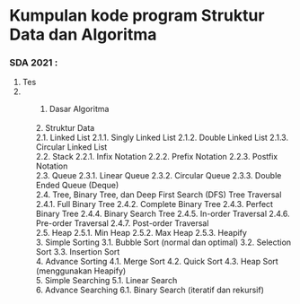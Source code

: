# Kumpulan kode program Struktur Data dan Algoritma

### SDA 2021 :

<ol>
  <li> Tes <li>
<ol>
  
1. Dasar Algoritma
<br>
2. Struktur Data
<br>
  2.1. Linked List
    2.1.1. Singly Linked List
    2.1.2. Double Linked List
    2.1.3. Circular Linked List
<br>
  2.2. Stack
    2.2.1. Infix Notation
    2.2.2. Prefix Notation
    2.2.3. Postfix Notation
<br>
  2.3. Queue
    2.3.1. Linear Queue
    2.3.2. Circular Queue
    2.3.3. Double Ended Queue (Deque)
<br>
  2.4. Tree, Binary Tree, dan Deep First Search (DFS) Tree Traversal
    2.4.1. Full Binary Tree
    2.4.2. Complete Binary Tree
    2.4.3. Perfect Binary Tree
    2.4.4. Binary Search Tree
    2.4.5. In-order Traversal
    2.4.6. Pre-order Traversal
    2.4.7. Post-order Traversal
<br>
  2.5. Heap
    2.5.1. Min Heap
    2.5.2. Max Heap
    2.5.3. Heapify
<br>
3. Simple Sorting
  3.1. Bubble Sort (normal dan optimal)
  3.2. Selection Sort
  3.3. Insertion Sort
<br>
4. Advance Sorting
  4.1. Merge Sort
  4.2. Quick Sort
  4.3. Heap Sort (menggunakan Heapify)
<br>
5. Simple Searching
  5.1. Linear Search
<br>
6. Advance Searching
  6.1. Binary Search (iteratif dan rekursif)
